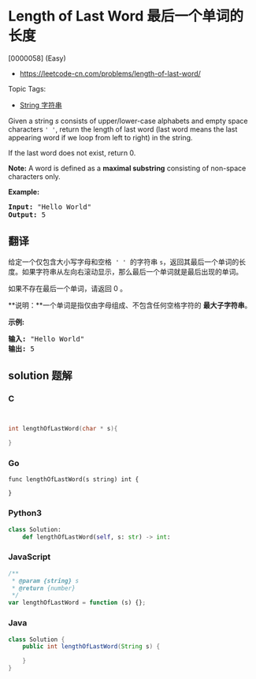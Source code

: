 # Length of Last Word 最后一个单词的长度

[0000058] (Easy)

- https://leetcode-cn.com/problems/length-of-last-word/

Topic Tags:

- [String 字符串](https://leetcode-cn.com/tag/string/)

Given a string _s_ consists of upper/lower-case alphabets and empty space characters `' '`, return the length of last word (last word means the last appearing word if we loop from left to right) in the string.

If the last word does not exist, return 0.

**Note:** A word is defined as a **maximal substring** consisting of non-space characters only.

**Example:**

<pre><b>Input:</b> "Hello World"
<b>Output:</b> 5
</pre>

## 翻译

给定一个仅包含大小写字母和空格  `' '`  的字符串 `s`，返回其最后一个单词的长度。如果字符串从左向右滚动显示，那么最后一个单词就是最后出现的单词。

如果不存在最后一个单词，请返回 0 。

**说明：**一个单词是指仅由字母组成、不包含任何空格字符的 **最大子字符串**。

**示例:**

<pre><strong>输入:</strong> "Hello World"
<strong>输出:</strong> 5
</pre>

## solution 题解

### C

```c


int lengthOfLastWord(char * s){

}


```

### Go

```golang
func lengthOfLastWord(s string) int {

}
```

### Python3

```python
class Solution:
    def lengthOfLastWord(self, s: str) -> int:
```

### JavaScript

```javascript
/**
 * @param {string} s
 * @return {number}
 */
var lengthOfLastWord = function (s) {};
```

### Java

```java
class Solution {
    public int lengthOfLastWord(String s) {

    }
}
```
